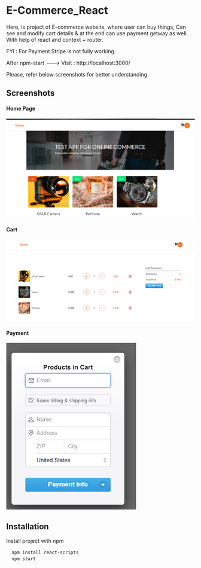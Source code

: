
# E-Commerce_React
Here, is project of E-commerce website, where user can buy things, Can see and modify cart details & at the end can use payment getway as well.  With help of react and  context + router.

FYI : For Payment Stripe is not fully working. 


After npm-start ---> Visit : http://localhost:3000/


Please, refer below screenshots for better understanding.
## Screenshots


#### Home Page
![Home Page](images/ecom-home.png)

#### Cart
![Cart](images/ecom-cart.png)

#### Payment
![Payment](images/ecom-stripe-payment.png)




## Installation

Install project with npm

```bash
  npm install react-scripts
  npm start 
```
    
